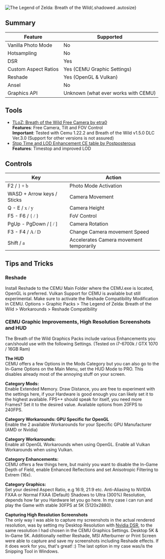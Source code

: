 ![The Legend of Zelda: Breath of the Wild](Images\botw.png "Shot by ItsYFP"){.shadowed .autosize}

## Summary

Feature | Supported
--|--
Vanilla Photo Mode | No
Hotsampling | No
DSR | Yes
Custom Aspect Ratios | Yes (CEMU Graphic Settings)
Reshade | Yes (OpenGL & Vulkan)
Ansel | No
Graphics API | Unknown (what ever works with CEMU)
 
## Tools

* [TLoZ: Breath of the Wild Free Camera by etra0](https://github.com/etra0/botw-freecam/releases)  
**Features**: Free Camera, Tilt and FOV Control  
**Important**: Tested with Cemu 1.22.2 and Breath of the Wild v1.5.0 DLC Ver.3.0 (Support for other versions is not assured)
* [Stop Time and LOD Enhancement CE table by Postposterous](https://gamebanana.com/tools/7052)  
**Features**: Timestop and improved LOD

## Controls

Key | Action
--|--
F2 / <font face="Controller">} + b</font> | Photo Mode Activation
WASD + Arrow keys / Sticks | Camera Movement
Q - E / <font face="Controller">x / y</font> | Camera Height
F5 - F6 / <font face="Controller">{ / }</font> | FoV Control
PgUp - PgDown / <font face="Controller">[ / ]</font> | Camera Rotation
F3 - F4 / <font face="Controller">A / D</font> | Change Camera movement Speed
Shift / <font face="Controller">a</font> | Accelerates Camera movement temporarily

## Tips and Tricks

### Reshade

Install Reshade to the CEMU Main Folder where the CEMU.exe is located, OpenGL is preferred. 
Vulkan Support for CEMU is available but still experimental. 
Make sure to activate the Reshade Compatibility Modification in CEMU. 
Options > Graphic Packs > The Legend of Zelda: Breath of the Wild > Workarounds > Reshade Compatibility


### CEMU Graphic Improvements, High Resolution Screenshots and HUD

The Breath of the Wild Graphics Packs include various Enhancements you can/should use with the following Settings.
(Tested on i7-6700k / GTX 1070 / 16GB Ram)

**The HUD**  
CEMU offers a few Options in the Mods Category but you can also go to the In-Game Options on the Main Menu, set the HUD Mode to PRO.
This disables already most of the annoying stuff on your screen.

**Category Mods:**  
Enable Extended Memory.
Draw Distance, you are free to experiment with the settings here, if your Hardware is good enough you can likely set it to the highest available.
FPS++ should speak for itself, you need more Frames? Set it to the desired value. Available options from 20FPS to 240FPS.

**Category Workarounds: GPU Specific for OpenGL**  
Enable the 2 available Workarounds for your Specific GPU Manufacturer (AMD or Nvidia)

**Category Workarounds:**  
Enable all OpenGL Workarounds when using OpenGL.
Enable all Vulkan Workarounds when using Vulkan.

**Category Enhancements:**  
CEMU offers a few things here, but mainly you want to disable the In-Game Depth of Field, enable Enhanced Reflections and set Anisotropic Filtering to Extrem (16x).

**Category Graphics:**  
Set your desired Aspect Ratio, e.g 16:9, 21:9 etc.
Anti-Aliasing to NVIDIA FXAA or Normal FXAA (Default)
Shadows to Ultra (300%)
Resolution, depends how far you Hardware let you go here. In my case i can run and play the Game with stable 30FPS at 5K (5120x2880).

**Capturing High Resolution Screenshots**  
The only way I was able to capture my screenshots in the actual rendered resolution, was by setting my Desktop Resolution with [Nvidia DSR](../GeneralGuides/custom_dsr_resolutions.htm), to the same resolution I had chosen in the CEMU Graphics Settings. Desktop 5K & In-Game 5K.
Additionally neither Reshade, MSI Afterburner or Print Screen were able to capture and save my screenshots including Reshade effects.
If it does work for you, that's great! :) The last option in my case was/is the Snipping Tool in Windows.